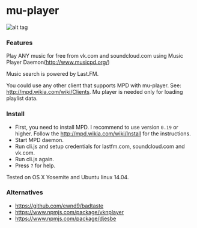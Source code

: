 # mu-player

![alt tag](https://github.com/mink0/mu-player/blob/master/media/screenshot.png)
### Features

  Play ANY music for free from vk.com and soundcloud.com using Music Player Daemon(http://www.musicpd.org/)
  
  Music search is powered by Last.FM.
  
  You could use any other client that supports MPD with mu-player. See: http://mpd.wikia.com/wiki/Clients. Mu player is needed only for loading playlist data.

### Install
  * First, you need to install MPD. I recommend to use version `0.19` or higher. Follow the http://mpd.wikia.com/wiki/Install for the instructions.
  * Start MPD daemon.
  * Run cli.js and setup credentials for lastfm.com, soundcloud.com and vk.com.
  * Run cli.js again.
  * Press `?` for help.

Tested on OS X Yosemite and Ubuntu linux 14.04.

### Alternatives
- https://github.com/ewnd9/badtaste
- https://www.npmjs.com/package/vknplayer
- https://www.npmjs.com/package/djesbe
